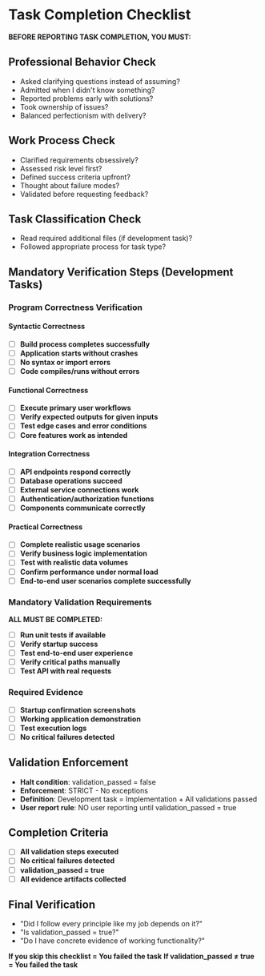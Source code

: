 # Task Completion Checklist

**BEFORE REPORTING TASK COMPLETION, YOU MUST:**

## Professional Behavior Check

- Asked clarifying questions instead of assuming?
- Admitted when I didn't know something?
- Reported problems early with solutions?
- Took ownership of issues?
- Balanced perfectionism with delivery?

## Work Process Check

- Clarified requirements obsessively?
- Assessed risk level first?
- Defined success criteria upfront?
- Thought about failure modes?
- Validated before requesting feedback?

## Task Classification Check

- Read required additional files (if development task)?
- Followed appropriate process for task type?

## Mandatory Verification Steps (Development Tasks)

### Program Correctness Verification

#### Syntactic Correctness
- [ ] **Build process completes successfully**
- [ ] **Application starts without crashes**
- [ ] **No syntax or import errors**
- [ ] **Code compiles/runs without errors**

#### Functional Correctness
- [ ] **Execute primary user workflows**
- [ ] **Verify expected outputs for given inputs**
- [ ] **Test edge cases and error conditions**
- [ ] **Core features work as intended**

#### Integration Correctness
- [ ] **API endpoints respond correctly**
- [ ] **Database operations succeed**
- [ ] **External service connections work**
- [ ] **Authentication/authorization functions**
- [ ] **Components communicate correctly**

#### Practical Correctness
- [ ] **Complete realistic usage scenarios**
- [ ] **Verify business logic implementation**
- [ ] **Test with realistic data volumes**
- [ ] **Confirm performance under normal load**
- [ ] **End-to-end user scenarios complete successfully**

### Mandatory Validation Requirements

**ALL MUST BE COMPLETED:**
- [ ] **Run unit tests if available**
- [ ] **Verify startup success**
- [ ] **Test end-to-end user experience**
- [ ] **Verify critical paths manually**
- [ ] **Test API with real requests**

### Required Evidence

- [ ] **Startup confirmation screenshots**
- [ ] **Working application demonstration**
- [ ] **Test execution logs**
- [ ] **No critical failures detected**

## Validation Enforcement

- **Halt condition**: validation_passed = false
- **Enforcement**: STRICT - No exceptions
- **Definition**: Development task = Implementation + All validations passed
- **User report rule**: NO user reporting until validation_passed = true

## Completion Criteria

- [ ] **All validation steps executed**
- [ ] **No critical failures detected**
- [ ] **validation_passed = true**
- [ ] **All evidence artifacts collected**

## Final Verification

- "Did I follow every principle like my job depends on it?"
- "Is validation_passed = true?"
- "Do I have concrete evidence of working functionality?"

**If you skip this checklist = You failed the task**
**If validation_passed ≠ true = You failed the task**
